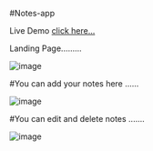 #Notes-app

Live Demo [click here...](https://vipul1432.github.io/Notes-app/)

Landing Page.........

![image](https://user-images.githubusercontent.com/81670997/171983953-330a0718-3232-42f9-85f1-d613c8885770.png)

#You can add your notes here ......

![image](https://user-images.githubusercontent.com/81670997/171984012-8e4f4f71-aeda-4b1d-9438-8a5c53fd80a3.png)

#You can edit and delete notes .......

![image](https://user-images.githubusercontent.com/81670997/171984188-ab69fdcc-b87e-4607-bfd2-724944f40b0e.png)


